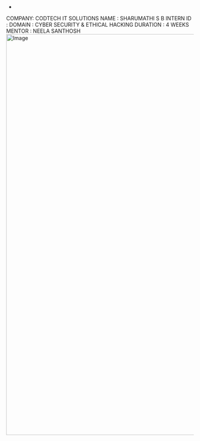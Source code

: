 *
COMPANY: CODTECH IT SOLUTIONS
NAME : SHARUMATHI S B
INTERN ID : 
DOMAIN : CYBER SECURITY & ETHICAL HACKING
DURATION : 4 WEEKS
MENTOR : NEELA SANTHOSH
<img width="1918" height="1078" alt="Image" src="https://github.com/user-attachments/assets/36ca20fd-2d82-41af-a683-66f0eaa6957c" />
